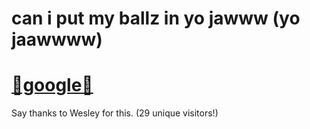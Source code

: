 # can i put my ballz in yo jawww (yo jaawwww)

# [💖google💖](https://google.com/)

Say thanks to Wesley for this. (29 unique visitors!)
